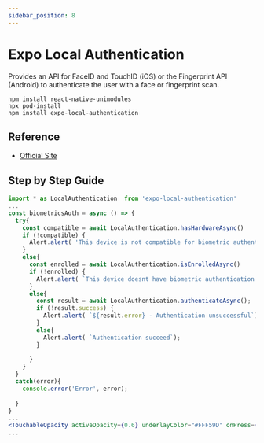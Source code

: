 ```yaml
---
sidebar_position: 8
---
```


# Expo Local Authentication
  
Provides an API for FaceID and TouchID (iOS) or the Fingerprint API (Android) to authenticate the user with a face or fingerprint scan.

```console
npm install react-native-unimodules
npx pod-install
npm install expo-local-authentication
```

## Reference

- [Official Site](https://github.com/expo/expo/tree/master/packages/expo-local-authentication)


## Step by Step Guide

```jsx
import * as LocalAuthentication  from 'expo-local-authentication'
...
const biometricsAuth = async () => {
  try{
    const compatible = await LocalAuthentication.hasHardwareAsync()
    if (!compatible) {
      Alert.alert( 'This device is not compatible for biometric authentication');
    }
    else{
      const enrolled = await LocalAuthentication.isEnrolledAsync()
      if (!enrolled) {
        Alert.alert( `This device doesnt have biometric authentication enabled`)
      }
      else{
        const result = await LocalAuthentication.authenticateAsync();
        if (!result.success) {
          Alert.alert( `${result.error} - Authentication unsuccessful`);
        }
        else{
          Alert.alert( `Authentication succeed`);
        } 
      
      }  
    }
  }
  catch(error){
    console.error('Error', error);
   
  }  
}
...
<TouchableOpacity activeOpacity={0.6} underlayColor="#FFF59D" onPress={() => biometricsAuth()} style={{ borderRadius: 10 , alignSelf: 'flex-start' }}>
...
```